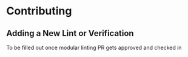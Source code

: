 # Contributing

## Adding a New Lint or Verification

To be filled out once modular linting PR gets approved and checked in